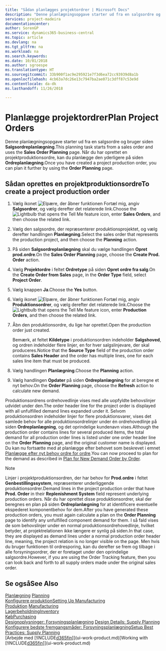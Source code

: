 ```yaml
---
title: "Sådan planlægges projektordrer | Microsoft Docs"
description: "Denne planlægningsopgave starter ud fra en salgsordre og bruger siden **Salgsordreplanlægning**. Når du har oprettet en projektproduktionsordre, kan du planlægge den yderligere på siden **Ordreplanlægning**."
services: project-madeira
documentationcenter: 
author: SorenGP
ms.service: dynamics365-business-central
ms.topic: article
ms.devlang: na
ms.tgt_pltfrm: na
ms.workload: na
ms.search.keywords: 
ms.date: 10/01/2018
ms.author: sgroespe
ms.translationtype: HT
ms.sourcegitcommit: 33b900f1ac9e295921e7f3d6ea72cc93939d8a1b
ms.openlocfilehash: 4cb63a7dc26e13c7947ba2ae071c3dff87c53e9d
ms.contentlocale: da-dk
ms.lasthandoff: 11/26/2018

---
```

# <a name="plan-project-orders"></a><span data-ttu-id="2acbf-104">Planlægge projektordrer</span><span class="sxs-lookup"><span data-stu-id="2acbf-104">Plan Project Orders</span></span>
<span data-ttu-id="2acbf-105">Denne planlægningsopgave starter ud fra en salgsordre og bruger siden **Salgsordreplanlægning**.</span><span class="sxs-lookup"><span data-stu-id="2acbf-105">This planning task starts from a sales order and uses the **Sales Order Planning** page.</span></span> <span data-ttu-id="2acbf-106">Når du har oprettet en projektproduktionsordre, kan du planlægge den yderligere på siden **Ordreplanlægning**.</span><span class="sxs-lookup"><span data-stu-id="2acbf-106">Once you have created a project production order, you can plan it further by using the **Order Planning** page.</span></span>  

## <a name="to-create-a-project-production-order"></a><span data-ttu-id="2acbf-107">Sådan oprettes en projektproduktionsordre</span><span class="sxs-lookup"><span data-stu-id="2acbf-107">To create a project production order</span></span>  

1.  <span data-ttu-id="2acbf-108">Vælg ikonet ![Elpære, der åbner funktionen Fortæl mig](media/ui-search/search_small.png "Fortæl mig, hvad du vil foretage dig"), angiv **Salgsordrer**, og vælg derefter det relaterede link.</span><span class="sxs-lookup"><span data-stu-id="2acbf-108">Choose the ![Lightbulb that opens the Tell Me feature](media/ui-search/search_small.png "Tell me what you want to do") icon, enter **Sales Orders**, and then choose the related link.</span></span>  
2.  <span data-ttu-id="2acbf-109">Vælg den salgsordre, der repræsenterer produktionsprojektet, og vælg derefter handlingen **Planlægning**.</span><span class="sxs-lookup"><span data-stu-id="2acbf-109">Select the sales order that represents the production project, and then choose the **Planning** action.</span></span>  
4.  <span data-ttu-id="2acbf-110">På siden **Salgsordreplanlægning** skal du vælge handlingen **Opret prod.ordre**.</span><span class="sxs-lookup"><span data-stu-id="2acbf-110">On the **Sales Order Planning** page, choose  the **Create Prod. Order** action.</span></span>  
5.  <span data-ttu-id="2acbf-111">Vælg **Projektordre** i feltet **Ordretype** på siden **Opret ordre fra salg**.</span><span class="sxs-lookup"><span data-stu-id="2acbf-111">On the **Create Order from Sales** page, in the **Order Type** field, select **Project Order**.</span></span>  
6.  <span data-ttu-id="2acbf-112">Vælg knappen **Ja**.</span><span class="sxs-lookup"><span data-stu-id="2acbf-112">Choose the **Yes** button.</span></span>  
7.  <span data-ttu-id="2acbf-113">Vælg ikonet ![Elpære, der åbner funktionen Fortæl mig](media/ui-search/search_small.png "Fortæl mig, hvad du vil foretage dig"), angiv **Produktionsordrer**, og vælg derefter det relaterede link.</span><span class="sxs-lookup"><span data-stu-id="2acbf-113">Choose the ![Lightbulb that opens the Tell Me feature](media/ui-search/search_small.png "Tell me what you want to do") icon, enter **Production Orders**, and then choose the related link.</span></span>
8. <span data-ttu-id="2acbf-114">Åbn den produktionsordre, du lige har oprettet.</span><span class="sxs-lookup"><span data-stu-id="2acbf-114">Open the production order just created.</span></span>  

    <span data-ttu-id="2acbf-115">Bemærk, at feltet **Kildetype** i produktionsordren indeholder **Salgshoved**, og ordren indeholder flere linjer, en for hver salgslinjevare, der skal produceres.</span><span class="sxs-lookup"><span data-stu-id="2acbf-115">Notice that the **Source Type** field of the production order contains **Sales Header** and the order has multiple lines, one for each sales line item that must be produced.</span></span>  
9. <span data-ttu-id="2acbf-116">Vælg handlingen **Planlægning**.</span><span class="sxs-lookup"><span data-stu-id="2acbf-116">Choose the **Planning** action.</span></span>
10. <span data-ttu-id="2acbf-117">Vælg handlingen **Opdater** på siden **Ordreplanlægning** for at beregne et nyt behov.</span><span class="sxs-lookup"><span data-stu-id="2acbf-117">On the **Order Planning** page, choose the **Refresh** action to calculate new demand.</span></span>  

<span data-ttu-id="2acbf-118">Produktionsordrens ordrehovedlinje vises med alle uopfyldte behovslinjer udvidet under den.</span><span class="sxs-lookup"><span data-stu-id="2acbf-118">The order header line for the project order is displayed with all unfulfilled demand lines expanded under it.</span></span> <span data-ttu-id="2acbf-119">Selvom produktionsordren indeholder linjer for flere produktionsvarer, vises det samlede behov for alle produktionsordrelinjer under én ordrehovedlinje på siden **Ordreplanlægning**, og det oprindelige kundenavn vises.</span><span class="sxs-lookup"><span data-stu-id="2acbf-119">Although the production order contains lines for several produced items, the total demand for all production order lines is listed under one order header line on the **Order Planning** page, and the original customer name is displayed.</span></span> <span data-ttu-id="2acbf-120">Du kan nu fortsætte med at planlægge efter behovet som beskrevet i emnet [Planlægge efter nyt behov ordre for ordre](production-how-to-plan-for-new-demand.md).</span><span class="sxs-lookup"><span data-stu-id="2acbf-120">You can now proceed to plan for the demand as described in [Plan for New Demand Order by Order](production-how-to-plan-for-new-demand.md).</span></span>  

> [!NOTE]  
>  <span data-ttu-id="2acbf-121">Linjer i projektproduktionsordren, der har behov for **Prod.ordre** i feltet **Genbestillingssystem**, repræsenterer underliggende produktionsordrer.</span><span class="sxs-lookup"><span data-stu-id="2acbf-121">Demand lines in the project production order that have **Prod. Order** in their **Replenishment System** field represent underlying production orders.</span></span> <span data-ttu-id="2acbf-122">Når du har oprettet disse produktionsordrer, skal der beregnes en plan på siden **Ordreplanlægning** for at identificere eventuelle ekspederet komponentbehov for dem.</span><span class="sxs-lookup"><span data-stu-id="2acbf-122">After you have generated these production orders, you must again calculate a plan on the **Order Planning** page to identify any unfulfilled component demand for them.</span></span> <span data-ttu-id="2acbf-123">I så fald vises de som behovslinjer under en normal produktionsordrehovedlinje, hvilket betyder, at projektrelationen ikke længere er synlig på siden.</span><span class="sxs-lookup"><span data-stu-id="2acbf-123">In that case, they are displayed as demand lines under a normal production order header line, meaning, the project relation is no longer visible on the page.</span></span> <span data-ttu-id="2acbf-124">Men hvis du bruger funktionen til ordresporing, kan du derefter se frem og tilbage i alle forsyningsordrer, der er foretaget under den oprindelige salgsordre.</span><span class="sxs-lookup"><span data-stu-id="2acbf-124">However, if you are using the Order Tracking feature, then you can look back and forth to all supply orders made under the original sales order.</span></span>  

## <a name="see-also"></a><span data-ttu-id="2acbf-125">Se også</span><span class="sxs-lookup"><span data-stu-id="2acbf-125">See Also</span></span>
<span data-ttu-id="2acbf-126">[Planlægning](production-planning.md) </span><span class="sxs-lookup"><span data-stu-id="2acbf-126">[Planning](production-planning.md) </span></span>  
[<span data-ttu-id="2acbf-127">Konfigurere produktion</span><span class="sxs-lookup"><span data-stu-id="2acbf-127">Setting Up Manufacturing</span></span>](production-configure-production-processes.md)  
<span data-ttu-id="2acbf-128">[Produktion](production-manage-manufacturing.md)  </span><span class="sxs-lookup"><span data-stu-id="2acbf-128">[Manufacturing](production-manage-manufacturing.md)  </span></span>  
[<span data-ttu-id="2acbf-129">Lagerbeholdning</span><span class="sxs-lookup"><span data-stu-id="2acbf-129">Inventory</span></span>](inventory-manage-inventory.md)  
[<span data-ttu-id="2acbf-130">Køb</span><span class="sxs-lookup"><span data-stu-id="2acbf-130">Purchasing</span></span>](purchasing-manage-purchasing.md)  
<span data-ttu-id="2acbf-131">[Designoplysninger: Forsyningsplanlægning](design-details-supply-planning.md) </span><span class="sxs-lookup"><span data-stu-id="2acbf-131">[Design Details: Supply Planning](design-details-supply-planning.md) </span></span>  
[<span data-ttu-id="2acbf-132">Konfigurere bedste fremgangsmåder: Forsyningsplanlægning</span><span class="sxs-lookup"><span data-stu-id="2acbf-132">Setup Best Practices: Supply Planning</span></span>](setup-best-practices-supply-planning.md)  
<span data-ttu-id="2acbf-133">[Arbejde med [!INCLUDE[d365fin](includes/d365fin_md.md)]](ui-work-product.md)</span><span class="sxs-lookup"><span data-stu-id="2acbf-133">[Working with [!INCLUDE[d365fin](includes/d365fin_md.md)]](ui-work-product.md)</span></span>

